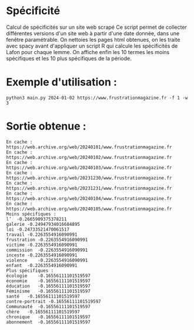 # Spécificité
Calcul de spécificités sur un site web scrapé
Ce script permet de collecter différentes versions d'un site web à partir d'une date donnée, dans une fenêtre paramétrable. On nettoies les pages html obtenues, on les traite avec spacy avant d'appliquer un script R qui calcule les spécificités de Lafon pour chaque lemme. On affiche enfin les 10 termes les moins spécifiques et les 10 plus spécifiques de la période.

# Exemple d'utilisation :
`python3 main.py 2024-01-02 https://www.frustrationmagazine.fr -f 1 -w 3`

# Sortie obtenue :
```
En cache : https://web.archive.org/web/20240101/www.frustrationmagazine.fr
En cache : https://web.archive.org/web/20240102/www.frustrationmagazine.fr
En cache : https://web.archive.org/web/20240103/www.frustrationmagazine.fr
En cache : https://web.archive.org/web/20231230/www.frustrationmagazine.fr
En cache : https://web.archive.org/web/20231231/www.frustrationmagazine.fr
En cache : https://web.archive.org/web/20240104/www.frustrationmagazine.fr
En cache : https://web.archive.org/web/20240105/www.frustrationmagazine.fr
Moins spécifiques :
l’	-0.2665909375378211
galerie	-0.24947934016684895
loi	-0.24733521470061517
travail	-0.2263554916090991
frustration	-0.2263554916090991
victime	-0.2263554916090991
commission	-0.2263554916090991
inceste	-0.2263554916090991
violence	-0.2263554916090991
enfant	-0.2263554916090991
Plus spécifiques :
écologie	-0.16556111101519597
économie	-0.16556111101519597
éducation	-0.16556111101519597
Féminisme	-0.16556111101519597
santé	-0.16556111101519597
contre-portrait	-0.16556111101519597
Communauté	-0.16556111101519597
chère	-0.16556111101519597
chronique	-0.16556111101519597
abonnement	-0.16556111101519597
```
